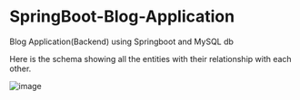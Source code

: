 # SpringBoot-Blog-Application
Blog Application(Backend) using Springboot and MySQL db 

Here is the schema showing all the entities with their relationship with each other.

![image](https://user-images.githubusercontent.com/112768328/228868107-09869f09-7425-47dc-8506-2d9288281ee7.png)


